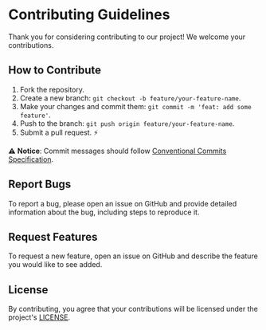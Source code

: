 # Contributing Guidelines

Thank you for considering contributing to our project! We welcome your contributions.

## How to Contribute

1. Fork the repository.
2. Create a new branch: `git checkout -b feature/your-feature-name`.
3. Make your changes and commit them: `git commit -m 'feat: add some feature'`.
4. Push to the branch: `git push origin feature/your-feature-name`.
5. Submit a pull request. ⚡

⚠️ **Notice**: Commit messages should follow [Conventional Commits Specification](https://www.conventionalcommits.org/en/v1.0.0/).

## Report Bugs

To report a bug, please open an issue on GitHub and provide detailed information about the bug, including steps to reproduce it.

## Request Features

To request a new feature, open an issue on GitHub and describe the feature you would like to see added.

## License

By contributing, you agree that your contributions will be licensed under the project's [LICENSE](LICENSE).
